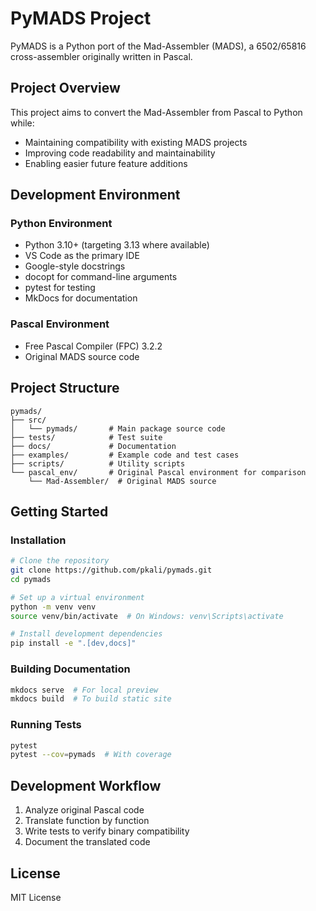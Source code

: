 # PyMADS Project

PyMADS is a Python port of the Mad-Assembler (MADS), a 6502/65816 cross-assembler originally written in Pascal.

## Project Overview

This project aims to convert the Mad-Assembler from Pascal to Python while:
- Maintaining compatibility with existing MADS projects
- Improving code readability and maintainability
- Enabling easier future feature additions

## Development Environment

### Python Environment
- Python 3.10+ (targeting 3.13 where available)
- VS Code as the primary IDE
- Google-style docstrings
- docopt for command-line arguments
- pytest for testing
- MkDocs for documentation

### Pascal Environment
- Free Pascal Compiler (FPC) 3.2.2
- Original MADS source code

## Project Structure

```
pymads/
├── src/
│   └── pymads/       # Main package source code
├── tests/            # Test suite
├── docs/             # Documentation
├── examples/         # Example code and test cases
├── scripts/          # Utility scripts
└── pascal_env/       # Original Pascal environment for comparison
    └── Mad-Assembler/  # Original MADS source
```

## Getting Started

### Installation

```bash
# Clone the repository
git clone https://github.com/pkali/pymads.git
cd pymads

# Set up a virtual environment
python -m venv venv
source venv/bin/activate  # On Windows: venv\Scripts\activate

# Install development dependencies
pip install -e ".[dev,docs]"
```

### Building Documentation

```bash
mkdocs serve  # For local preview
mkdocs build  # To build static site
```

### Running Tests

```bash
pytest
pytest --cov=pymads  # With coverage
```

## Development Workflow

1. Analyze original Pascal code
2. Translate function by function
3. Write tests to verify binary compatibility
4. Document the translated code

## License

MIT License
